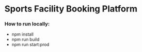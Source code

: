 # Sports Facility Booking Platform

### How to run locally:

- npm install
- npm run build
- npm run start:prod
